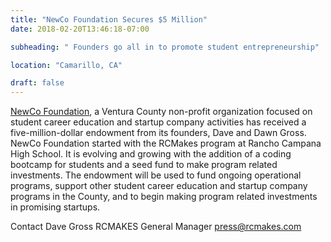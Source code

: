 ```yaml
---
title: "NewCo Foundation Secures $5 Million"
date: 2018-02-20T13:46:18-07:00

subheading: " Founders go all in to promote student entrepreneurship"

location: "Camarillo, CA"

draft: false
---
```


 [NewCo Foundation](https://www.newco.foundation/), a Ventura County non-profit organization focused on student career education and startup company activities has received a five-million-dollar endowment from its founders, Dave and Dawn Gross. NewCo Foundation started with the RCMakes program at Rancho Campana High School. It is evolving and growing with the addition of a coding bootcamp for students and a seed fund to make program related investments.  The endowment will be used to fund ongoing operational programs, support other student career education and startup company programs in the County, and to begin making program related investments in promising startups.

Contact
Dave Gross
RCMAKES General Manager
press@rcmakes.com
